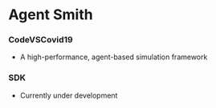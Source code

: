 # Agent Smith

### CodeVSCovid19
- A high-performance, agent-based simulation framework 

### SDK
- Currently under development

